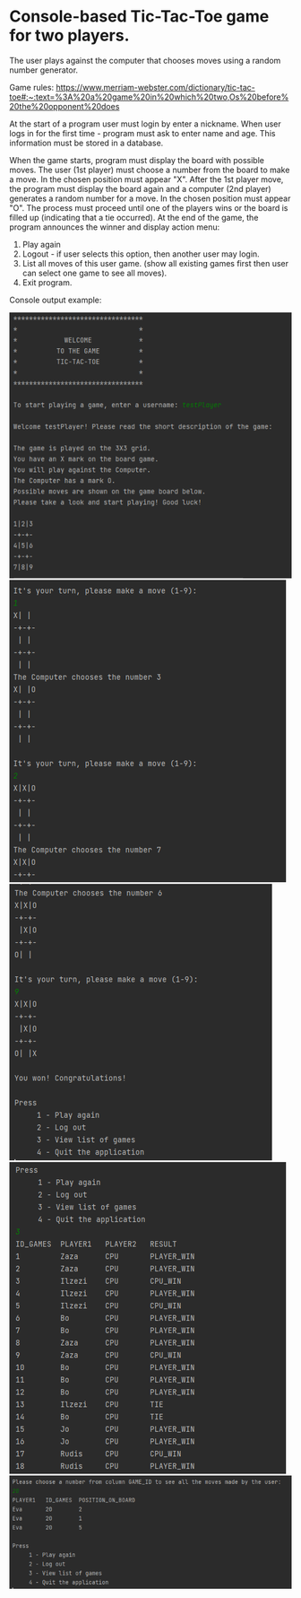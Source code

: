 # Console-based Tic-Tac-Toe game for two players.
The user plays against the computer that chooses moves using a random number generator. 

Game rules:
https://www.merriam-webster.com/dictionary/tic-tac-toe#:~:text=%3A%20a%20game%20in%20which%20two,Os%20before%20the%20opponent%20does

At the start of a program user must login by enter a nickname.
When user logs in for the first time - program must ask to enter name and age.
This information must be stored in a database.

When the game starts, program must display the board with possible moves. The user (1st player) must choose a number from the board to make a move. 
In the chosen position must appear "X".
After the 1st player move, the program must display the board again and a computer (2nd player) generates a random number for a move. 
In the chosen position must appear "O".
The process must proceed until one of the players wins or the board is filled up (indicating that a tie occurred).
At the end of the game, the program announces the winner and display action menu:
1. Play again
2. Logout - if user selects this option, then another user may login.
3. List all moves of this user game. (show all existing games first then user can select one game to see all moves).
4. Exit program.


Console output example:

<img src="images/startMenu.PNG">
<img src="images/gameExample.PNG">
<img src="images/gameResult.PNG">
<img src="images/viewResults.PNG">
<img src="images/resultView.PNG">
